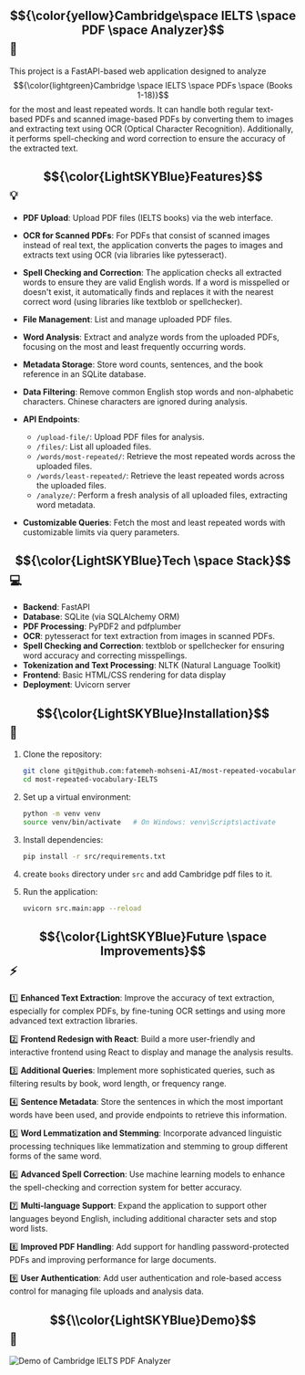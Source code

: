 ## $${\color{yellow}Cambridge\space IELTS \space PDF \space  Analyzer}$$ :dizzy: 

This project is a FastAPI-based web application designed to analyze $${\color{lightgreen}Cambridge \space IELTS \space PDFs \space (Books 1-18)}$$ for the most and least repeated words. It can handle both regular text-based PDFs and scanned image-based PDFs by converting them to images and extracting text using OCR (Optical Character Recognition). Additionally, it performs spell-checking and word correction to ensure the accuracy of the extracted text.

## $${\color{LightSKYBlue}Features}$$ :bulb:

- **PDF Upload**: Upload PDF files (IELTS books) via the web interface.
- **OCR for Scanned PDFs**: For PDFs that consist of scanned images instead of real text, the application converts the pages to images and extracts text using OCR (via libraries like pytesseract).
- **Spell Checking and Correction**: The application checks all extracted words to ensure they are valid English words. If a word is misspelled or doesn't exist, it automatically finds and replaces it with the nearest correct word (using libraries like textblob or spellchecker).

- **File Management**: List and manage uploaded PDF files.
- **Word Analysis**: Extract and analyze words from the uploaded PDFs, focusing on the most and least frequently occurring words.
- **Metadata Storage**: Store word counts, sentences, and the book reference in an SQLite database.
- **Data Filtering**: Remove common English stop words and non-alphabetic characters. Chinese characters are ignored during analysis.
- **API Endpoints**:
  - `/upload-file/`: Upload PDF files for analysis.
  - `/files/`: List all uploaded files.
  - `/words/most-repeated/`: Retrieve the most repeated words across the uploaded files.
  - `/words/least-repeated/`: Retrieve the least repeated words across the uploaded files.
  - `/analyze/`: Perform a fresh analysis of all uploaded files, extracting word metadata.
- **Customizable Queries**: Fetch the most and least repeated words with customizable limits via query parameters.


## $${\color{LightSKYBlue}Tech \space Stack}$$ :computer:

- **Backend**: FastAPI
- **Database**: SQLite (via SQLAlchemy ORM)
- **PDF Processing**: PyPDF2 and pdfplumber
- **OCR**: pytesseract for text extraction from images in scanned PDFs.
- **Spell Checking and Correction**: textblob or spellchecker for ensuring word accuracy and correcting misspellings.
- **Tokenization and Text Processing**: NLTK (Natural Language Toolkit)
- **Frontend**: Basic HTML/CSS rendering for data display
- **Deployment**: Uvicorn server

## $${\color{LightSKYBlue}Installation}$$ :ghost:

1. Clone the repository:
   ```bash
   git clone git@github.com:fatemeh-mohseni-AI/most-repeated-vocabulary-IELTS.git
   cd most-repeated-vocabulary-IELTS 
   
2. Set up a virtual environment:
    ```bash
    python -m venv venv
    source venv/bin/activate   # On Windows: venv\Scripts\activate

3. Install dependencies:
    ```bash
    pip install -r src/requirements.txt
   
4. create ```books``` directory under ```src``` and add Cambridge pdf files to it.

5. Run the application:
    ```bash
    uvicorn src.main:app --reload
    ```
## $${\color{LightSKYBlue}Future \space Improvements}$$ :zap:    

:one: **Enhanced Text Extraction**: Improve the accuracy of text extraction, especially for complex PDFs, by fine-tuning OCR settings and using more advanced text extraction libraries.

:two: **Frontend Redesign with React**: Build a more user-friendly and interactive frontend using React to display and manage the analysis results.

:three: **Additional Queries**: Implement more sophisticated queries, such as filtering results by book, word length, or frequency range.

:four: **Sentence Metadata**: Store the sentences in which the most important words have been used, and provide endpoints to retrieve this information.

:five: **Word Lemmatization and Stemming**: Incorporate advanced linguistic processing techniques like lemmatization and stemming to group different forms of the same word.

:six: **Advanced Spell Correction**: Use machine learning models to enhance the spell-checking and correction system for better accuracy.

:seven: **Multi-language Support**: Expand the application to support other languages beyond English, including additional character sets and stop word lists.

:eight: **Improved PDF Handling**: Add support for handling password-protected PDFs and improving performance for large documents.

:nine: **User Authentication**: Add user authentication and role-based access control for managing file uploads and analysis data.


## $${\\color{LightSKYBlue}Demo}$$ :iphone:

![Demo of Cambridge IELTS PDF Analyzer](images/demo.png)
